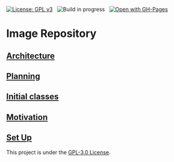 [![License: GPL v3](https://img.shields.io/badge/License-GPLv3-red.svg)](https://www.gnu.org/licenses/gpl-3.0)&nbsp;&nbsp;
![Build in progress](https://img.shields.io/badge/Build-In%20Progress-yellow)&nbsp;&nbsp;
[![Open with GH-Pages](https://img.shields.io/badge/View%20Project%20in%20GitHub%20Pages-brightgreen)](https://gabcas28.github.io/Image-Repository/)

# Image Repository

## [Architecture](/doc/Architecture.md)

## [Planning](/doc/Planning.md)

## [Initial classes](/doc/Initial-classes.md)

## [Motivation](/doc/Motivation.md)

## [Set Up](/doc/Initial-Set-Up.md)

This project is under the [GPL-3.0 License](LICENSE.md).
